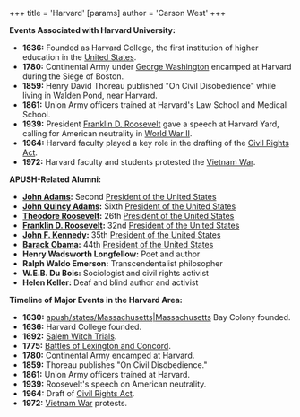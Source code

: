 +++
 title = 'Harvard'
[params]
	author = 'Carson West'
+++

**Events Associated with Harvard University:**

* **1636:** Founded as Harvard College, the first institution of higher education in the [United States](./../united-states/).
* **1780:** Continental Army under [George Washington](./../george-washington/) encamped at Harvard during the Siege of Boston.
* **1859:** Henry David Thoreau published "On Civil Disobedience" while living in Walden Pond, near Harvard.
* **1861:** Union Army officers trained at Harvard's Law School and Medical School.
* **1939:** President [Franklin D. Roosevelt](./../franklin-d.-roosevelt/) gave a speech at Harvard Yard, calling for American neutrality in [World War II](./../world-war-ii/).
* **1964:** Harvard faculty played a key role in the drafting of the [Civil Rights Act](./../civil-rights-act/).
* **1972:** Harvard faculty and students protested the [Vietnam War](./../vietnam-war/).

**APUSH-Related Alumni:**

* **[John Adams](./../john-adams/):** Second [President of the United States](./../president-of-the-united-states/)
* **[John Quincy Adams](./../john-quincy-adams/):** Sixth [President of the United States](./../president-of-the-united-states/)
* **[Theodore Roosevelt](./../theodore-roosevelt/):** 26th [President of the United States](./../president-of-the-united-states/)
* **[Franklin D. Roosevelt](./../franklin-d.-roosevelt/):** 32nd [President of the United States](./../president-of-the-united-states/)
* **[John F. Kennedy](./../john-f.-kennedy/):** 35th [President of the United States](./../president-of-the-united-states/)
* **[Barack Obama](./../barack-obama/):** 44th [President of the United States](./../president-of-the-united-states/)
* **Henry Wadsworth Longfellow:** Poet and author
* **Ralph Waldo Emerson:** Transcendentalist philosopher
* **W.E.B. Du Bois:** Sociologist and civil rights activist
* **Helen Keller:** Deaf and blind author and activist

**Timeline of Major Events in the Harvard Area:**

* **1630:** [apush/states/Massachusetts|Massachusetts](./../apush/states/massachusetts|massachusetts/) Bay Colony founded.
* **1636:** Harvard College founded.
* **1692:** [Salem Witch Trials](./../salem-witch-trials/).
* **1775:** [Battles of Lexington and Concord](./../battles-of-lexington-and-concord/).
* **1780:** Continental Army encamped at Harvard.
* **1859:** Thoreau publishes "On Civil Disobedience."
* **1861:** Union Army officers trained at Harvard.
* **1939:** Roosevelt's speech on American neutrality.
* **1964:** Draft of [Civil Rights Act](./../civil-rights-act/).
* **1972:** [Vietnam War](./../vietnam-war/) protests.